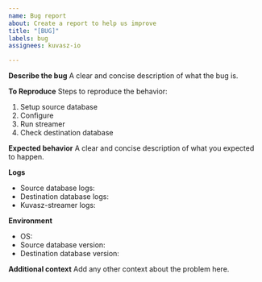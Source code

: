 ```yaml
---
name: Bug report
about: Create a report to help us improve
title: "[BUG]"
labels: bug
assignees: kuvasz-io

---
```


**Describe the bug**
A clear and concise description of what the bug is.

**To Reproduce**
Steps to reproduce the behavior:
1. Setup source database
2. Configure
3. Run streamer
4. Check destination database

**Expected behavior**
A clear and concise description of what you expected to happen.

**Logs**
- Source database logs:
- Destination database logs:
- Kuvasz-streamer logs:

**Environment**
 - OS: 
 - Source database version:
 - Destination database version:

**Additional context**
Add any other context about the problem here.
